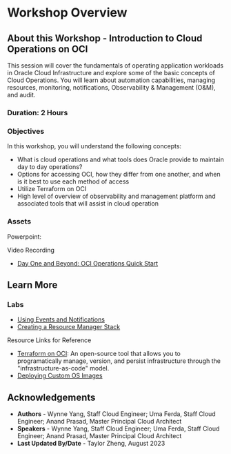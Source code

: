 # Workshop Overview

## About this Workshop - Introduction to Cloud Operations on OCI

This session will cover the fundamentals of operating application workloads in Oracle Cloud Infrastructure and explore some of the basic concepts of Cloud Operations. You will learn about automation capabilities, managing resources, monitoring, notifications, Observability & Management (O&M), and audit.

### **Duration: 2 Hours**

### Objectives

In this workshop, you will understand the following concepts:
* What is cloud operations and what tools does Oracle provide to maintain day to day operations?
* Options for accessing OCI, how they differ from one another, and when is it best to use each method of access
* Utilize Terraform on OCI
* High level of overview of observability and management platform and associated tools that will assist in cloud operation 



### **Assets**

Powerpoint:

Video Recording
* [Day One and Beyond: OCI Operations Quick Start](https://www.youtube.com/watch?v=3kxrPj48D4U&ab_channel=OracleLearning)

## Learn More

### Labs
* [Using Events and Notifications](https://apexapps.oracle.com/pls/apex/f?p=133:180:15347202241404::::wid:653)
* [Creating a Resource Manager Stack](https://apexapps.oracle.com/pls/apex/f?p=133:180:17001920275258::::wid:611)

Resource Links for Reference
* [Terraform on OCI](https://docs.oracle.com/en-us/iaas/Content/API/SDKDocs/terraform.htm): An open-source tool that allows you to programatically manage, version, and persist infrastructure through the "infrastructure-as-code" model.
* [Deploying Custom OS Images](https://docs.oracle.com/en-us/iaas/Content/Resources/Assets/whitepapers/deploying-custom-os-images.pdf)

## Acknowledgements
* **Authors** - Wynne Yang, Staff Cloud Engineer; Uma Ferda, Staff Cloud Engineer; Anand Prasad, Master Principal Cloud Architect
* **Speakers** -  Wynne Yang, Staff Cloud Engineer; Uma Ferda, Staff Cloud Engineer; Anand Prasad, Master Principal Cloud Architect
* **Last Updated By/Date** - Taylor Zheng, August 2023

